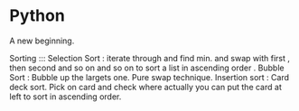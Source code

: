 # Python
A new beginning.

Sorting :::
Selection Sort : iterate through and find min. and swap with first , then second and so on and so on to sort a list in ascending order .
Bubble Sort  : Bubble up the largets one. Pure swap technique.
Insertion sort : Card deck sort. Pick on card and check where actually you can put the card at left to sort in ascending order.
